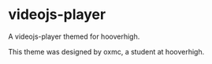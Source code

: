 # videojs-player
A videojs-player themed for hooverhigh.

This theme was designed by oxmc, a student at hooverhigh.
